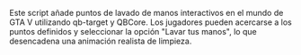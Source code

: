 Este script añade puntos de lavado de manos interactivos en el mundo de GTA V utilizando qb-target y QBCore.
Los jugadores pueden acercarse a los puntos definidos y seleccionar la opción "Lavar tus manos", lo que desencadena una animación realista de limpieza.
